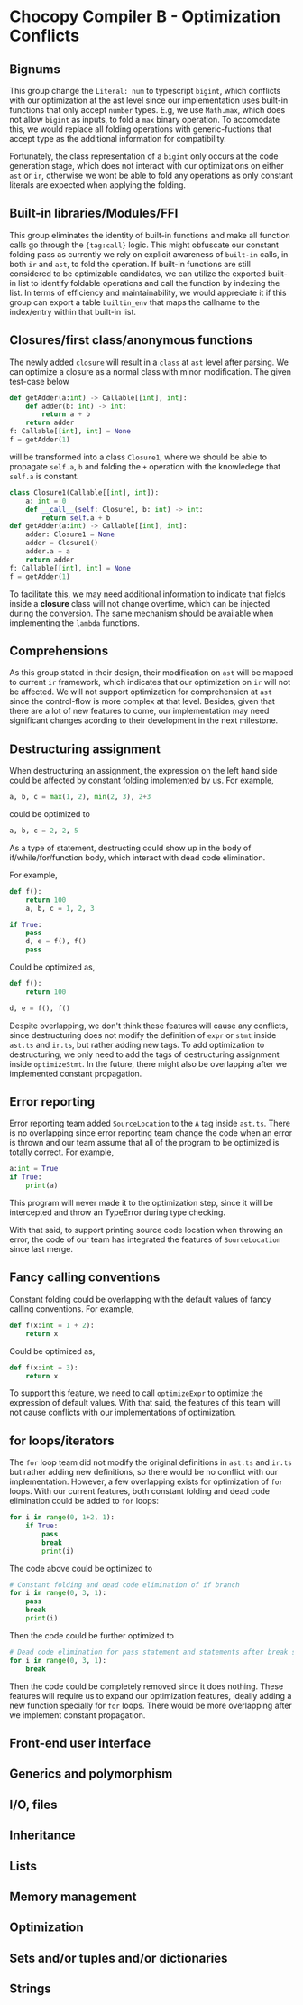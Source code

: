 # Chocopy Compiler B - Optimization Conflicts

## Bignums
This group change the `Literal: num` to typescript `bigint`, which conflicts with our optimization at the ast level since our implementation uses built-in functions that only accept `number` types. E.g, we use `Math.max`, which does not allow `bigint` as inputs, to fold a `max` binary operation. To accomodate this, we would replace all folding operations with generic-fuctions that accept type as the additional information for compatibility.

Fortunately, the class representation of a `bigint` only occurs at the code generation stage, which does not interact with our optimizations on either `ast` or `ir`, otherwise we wont be able to fold any operations as only constant literals are expected when applying the folding.

## Built-in libraries/Modules/FFI
This group eliminates the identity of built-in functions and make all function calls go through the `{tag:call}` logic. This might obfuscate our constant folding pass as currently we rely on explicit awareness of `built-in` calls, in both `ir` and `ast`, to fold the operation. If built-in functions are still considered to be optimizable candidates, we can utilize the exported built-in list to identify foldable operations and call the function by indexing the list. In terms of efficiency and maintainability, we would appreciate it if this group can export a table `builtin_env` that maps the callname to the index/entry within that built-in list. 

## Closures/first class/anonymous functions
The newly added `closure` will result in a `class` at `ast` level after parsing. We can optimize a closure as a normal class with minor modification. The given test-case below
```python
def getAdder(a:int) -> Callable[[int], int]:
    def adder(b: int) -> int:
        return a + b
    return adder
f: Callable[[int], int] = None
f = getAdder(1)
```
will be transformed into a class `Closure1`, where we should be able to propagate `self.a`, `b` and folding the `+` operation with the knowledege that `self.a` is constant. 
```python
class Closure1(Callable[[int], int]):
    a: int = 0
    def __call__(self: Closure1, b: int) -> int:
        return self.a + b
def getAdder(a:int) -> Callable[[int], int]:
    adder: Closure1 = None
    adder = Closure1()
    adder.a = a
    return adder
f: Callable[[int], int] = None
f = getAdder(1)
```
To facilitate this, we may need additional information to indicate that fields inside a **closure** class will not change overtime, which can be injected during the conversion. The same mechanism should be available when implementing the `lambda` functions.

## Comprehensions
As this group stated in their design, their modification on `ast` will be mapped to current `ir` framework, which indicates that our optimization on `ir` will not be affected. We will not support optimization for comprehension at `ast` since the control-flow is more complex at that level. Besides, given that there are a lot of new features to come, our implementation may need significant changes acording to their development in the next milestone.

## Destructuring assignment

When destructuring an assignment, the expression on the left hand side could be affected by constant folding implemented by us. For example,

```python
a, b, c = max(1, 2), min(2, 3), 2+3
```

could be optimized to

```python
a, b, c = 2, 2, 5
```

As a type of statement, destructing could show up in the body of if/while/for/function body, which interact with dead code elimination.

For example, 

```python
def f():
    return 100
    a, b, c = 1, 2, 3

if True:
    pass
    d, e = f(), f()
    pass
```

Could be optimized as,

```python
def f():
    return 100

d, e = f(), f()
```

Despite overlapping, we don't think these features will cause any conflicts, since destructuring does not modify the definition of `expr` or `stmt` inside `ast.ts` and `ir.ts`, but rather adding new tags. To add optimization to destructuring, we only need to add the tags of destructuring assignment inside `optimizeStmt`. In the future, there might also be overlapping after we implemented constant propagation.

## Error reporting

Error reporting team added `SourceLocation` to the `A` tag inside `ast.ts`. There is no overlapping since error reporting team change the code when an error is thrown and our team assume that all of the program to be optimized is totally correct. For example,

```python
a:int = True
if True:
    print(a)
```

This program will never made it to the optimization step, since it will be intercepted and throw an TypeError during type checking. 

With that said, to support printing source code location when throwing an error, the code of our team has integrated the features of `SourceLocation` since last merge.

## Fancy calling conventions

Constant folding could be overlapping with the default values of fancy calling conventions. For example,

```python
def f(x:int = 1 + 2):
    return x
```

Could be optimized as,

```python
def f(x:int = 3):
    return x
```

To support this feature, we need to call `optimizeExpr` to optimize the expression of default values. With that said, the features of this team will not cause conflicts with our implementations of optimization.

## for loops/iterators

The `for` loop team did not modify the original definitions in `ast.ts` and `ir.ts` but rather adding new definitions, so there would be no conflict with our implementation. However, a few overlapping exists for optimization of `for` loops. With our current features, both constant folding and dead code elimination could be added to `for` loops:

```python
for i in range(0, 1+2, 1):
    if True:
        pass
        break
        print(i)
```

The code above could be optimized to

```python
# Constant folding and dead code elimination of if branch
for i in range(0, 3, 1):
    pass
    break
    print(i)
```

Then the code could be further optimized to

```python
# Dead code elimination for pass statement and statements after break statement
for i in range(0, 3, 1):
    break
```

Then the code could be completely removed since it does nothing. These features will require us to expand our optimization features, ideally adding a new function specially for `for` loops. There would be more overlapping after we implement constant propagation.

## Front-end user interface
## Generics and polymorphism
## I/O, files
## Inheritance
## Lists
## Memory management
## Optimization
## Sets and/or tuples and/or dictionaries
## Strings